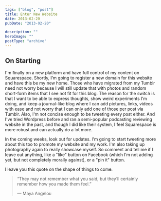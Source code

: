 ```yaml
---
tags: ["blog", "post"]
title: Enter New Website
date: 2013-02-20
pubDate: "2013-02-20"

description: ""
heroImage: ""
postType: "archive"
---
```


## On Starting

I'm finally on a new platform and have full control of my content on
Squarespace. Shortly, I'm going to register a new domain for this website and
have this be my new home. Those who have migrated from my Tumblr need not worry
because I will still update that with photos and random short-form items that I
see not fit for this blog. The reason for the switch is that I want to be able
to express thoughts, show weird experiments I'm doing, and keep a journal-like
blog where I can add pictures, links, videos with ease and not worry that I can
only add one of those per post via Tumblr. Also, I'm not concise enough to be
tweeting every post either. And I've tried Wordpress before and ran a
semi-popular podcasting reviewing website in the past, and though I did like
their system, I feel Squarespace is more robust and can actually do a lot more.

In the coming weeks, look out for updates. I'm going to start tweeting more
about this too to promote my website and my work. I'm also taking up photography
again to really showcase myself. So comment and tell me if I leave out anything,
like a "like" button on Facebook (which I'm not adding yet, but not completely
morally against), or a "pin it" button.

I leave you this quote on the shape of things to come.

> “They may not remember what you said, but they’ll certainly remember how you made them feel.”
>
> — Maya Angelou
